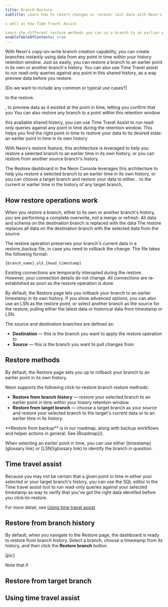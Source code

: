 ```yaml
---
title: Branch Restore
subtitle: Learn how to revert changes or recover lost data with Neon's Branch Restore feature, including Time Travel assist to query historical data as part of your restore workflow.

s well as how Time Travel Assist 

Learn the different restore methods you can us a branch to an earlier point in time, restore a branch to a remote target Branch Restore to rollback a branch to an earlier point in time, remote restore to a target branch, or use Time Travel Assist to query historical data as part of the restore workflow.
enableTableOfContents: true
---
```


With Neon's copy-on-write branch creation capability, you can create branches instantly using data from any point in time within your history retention window. Just as easily, you can restore a branch to an earlier point in its own or another branch's history. You can also use Time Travel assist to run read-only queries against any point in this shared history, as a way preview data before you restore.

[Do we want to include any common or typical use cases?]

 to the restore. 

, to preview data as it existed at the point in time, letting you confirm that you You can also restore any branch to a point within this retention window

 this available shared history, you can use Time Travel Assist to run read-only queries against any point in time during the retention window. This helps you find the right point in time to restore your data to its desired state: an earlier point in time in its own history


With Neon's restore feature, this architecture is leveraged to help you restore a selected branch to an earlier time in its own history, or you can restore from another source branch's history. 


The Restore dashboard in the Neon Console leverages this architecture to help you restore a selected branch to an earlier time in its own history, or you can choose a target branch and restore your data to either...  to the current or earlier time in the history of any target branch, 

## How restore operations work

When you restore a branch, either to its own or another branch's history, you are performing a complete overwrite, not a merge or refresh. All data and schema on the destination branch is replaced with the data  The restore replaces all data on the destination branch with the selected data from the source.




 The restore operation preserves your branch's current data in a restore_backup file, in case you need to rollback the change. The file takes the following format:

```
{branch_name}_old_{head_timestamp}
```
Existing connections are temporarily interupted during the restore. However, your connection details do not change. All connections are re-established as soon as the restore operation is done.

By default, the Restore page lets you rollback your branch to an earlier timestamp in its own history. If you show advanced options, you can also use an LSN as the restore point, or select another branch as the source for the restore, pulling either the latest data or historical data from timestamp or LSN.

The source and destination branches are defined as:

* **Destination** &#8212; this is the branch you want to apply the restore operation to
* **Source** &#8212; this is the branch you want to pull changes from


## Restore methods

By default, the Restore page sets you up to rollback your branch to an earlier point in its own history. 


Neon supports the following click-to-restore branch restore methods:
* **Restore from branch history** &#8212; restore your selected branch to an earlier point in time within your history retention window.
* **Restore from target branch** &#8212; choose a target branch as your source and restore your selected branch to the target's current data or to an earlier time in its history.

<Admonition>
**Restore from backup** is in our roadmap, along with backup workflows and helper actions in general. See [Roadmap]().
</Admonition>

When selecting an earlier point in time, you can use either [timestamp](glossary link) or [LSN](glossary link) to identify the branch in question.

## Time travel assist

Because you may not be certain that a given point in time in either your selected or your target branch's history, you can use the SQL editor in the Time travel assist tool to run read-only queries against your selected timestamp as way to verify that you've got the right data identifed before you click-to-restore.

For more detail, see [Using time travel assist](#using-time-travel-assist)


## Restore from branch history

By default, when you navigate to the Restore page, the dashboard is ready to restore from branch history. Select a branch, choose a timestamp from its history, and then click the **Restore branch** button.

[pic]

Note that if

## Restore from target branch


## Using time travel assist

